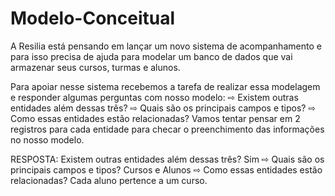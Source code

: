 # Modelo-Conceitual

A Resilia está pensando em lançar um novo sistema de acompanhamento e para isso precisa de ajuda para modelar um banco de dados que vai armazenar seus cursos, turmas e alunos.

Para apoiar nesse sistema recebemos a tarefa de realizar essa modelagem e responder algumas perguntas com nosso modelo:
⇨ Existem outras entidades além dessas três?
⇨ Quais são os principais campos e tipos?
⇨ Como essas entidades estão relacionadas?
Vamos tentar pensar em 2 registros para cada entidade para checar o preenchimento das informações no nosso modelo.

RESPOSTA:
Existem outras entidades além dessas três? Sim
⇨ Quais são os principais campos e tipos?
Cursos e Alunos
⇨ Como essas entidades estão relacionadas?
Cada aluno pertence a um curso.